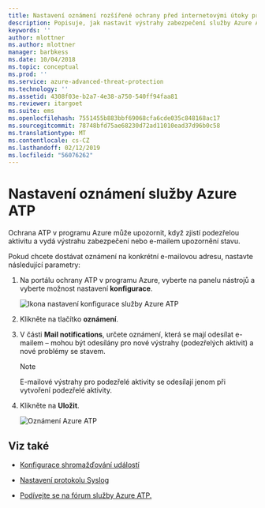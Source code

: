 ```yaml
---
title: Nastavení oznámení rozšířené ochrany před internetovými útoky pro Azure | Dokumentace Microsoftu
description: Popisuje, jak nastavit výstrahy zabezpečení služby Azure ATP, aby se upozornění při zjištění podezřelých aktivit.
keywords: ''
author: mlottner
ms.author: mlottner
manager: barbkess
ms.date: 10/04/2018
ms.topic: conceptual
ms.prod: ''
ms.service: azure-advanced-threat-protection
ms.technology: ''
ms.assetid: 4308f03e-b2a7-4e38-a750-540ff94faa81
ms.reviewer: itargoet
ms.suite: ems
ms.openlocfilehash: 7551455b883bbf69068cfa6cde035c848168ac17
ms.sourcegitcommit: 78748bfd75ae68230d72ad11010ead37d96b0c58
ms.translationtype: MT
ms.contentlocale: cs-CZ
ms.lasthandoff: 02/12/2019
ms.locfileid: "56076262"
---
```

# <a name="set-azure-atp-notifications"></a>Nastavení oznámení služby Azure ATP

Ochrana ATP v programu Azure může upozornit, když zjistí podezřelou aktivitu a vydá výstrahu zabezpečení nebo e-mailem upozornění stavu. 

Pokud chcete dostávat oznámení na konkrétní e-mailovou adresu, nastavte následující parametry:


1. Na portálu ochrany ATP v programu Azure, vyberte na panelu nástrojů a vyberte možnost nastavení **konfigurace**.

   ![Ikona nastavení konfigurace služby Azure ATP](media/atp-config-menu.png)

2. Klikněte na tlačítko **oznámení**.
3. V části **Mail notifications**, určete oznámení, která se mají odesílat e-mailem – mohou být odesílány pro nové výstrahy (podezřelých aktivit) a nové problémy se stavem. 
 
   > [!NOTE]
   > E-mailové výstrahy pro podezřelé aktivity se odesílají jenom při vytvoření podezřelé aktivity.
 
4. Klikněte na **Uložit**.

   ![Oznámení Azure ATP](media/atp-notifications.png)



## <a name="see-also"></a>Viz také

- [Konfigurace shromažďování událostí](configure-event-collection.md)

- [Nastavení protokolu Syslog](setting-syslog.md)
- [Podívejte se na fórum služby Azure ATP.](https://aka.ms/azureatpcommunity)
